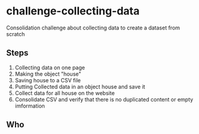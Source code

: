 # challenge-collecting-data
Consolidation challenge about collecting data to create a dataset from scratch


## Steps

1) Collecting data on one page
2) Making the object "house"
3) Saving house to a CSV file
4) Putting Collected data in an object house and save it
5) Collect data for all house on the website
6) Consolidate CSV and verify that there is no duplicated content or empty imformation

## Who





